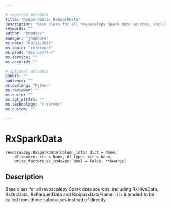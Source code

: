 ```yaml
--- 
 
# required metadata 
title: "RxSparkData: RxSparkData" 
description: "Base class for all revoscalepy Spark data sources, including RxHiveData, RxOrcData, RxParquetData and RxSparkDataFrame. It is intended to be called from those subclasses instead of directly." 
keywords: "" 
author: "bradsev" 
manager: "jhubbard" 
ms.date: "09/11/2017" 
ms.topic: "reference" 
ms.prod: "microsoft-r" 
ms.service: "" 
ms.assetid: "" 
 
# optional metadata 
ROBOTS: "" 
audience: "" 
ms.devlang: "Python" 
ms.reviewer: "" 
ms.suite: "" 
ms.tgt_pltfrm: "" 
ms.technology: "r-server" 
ms.custom: "" 
 
---
```


# RxSparkData


 



```
revoscalepy.RxSparkData(column_info: dict = None,
    df_source: str = None, df_type: str = None,
    write_factors_as_indexes: bool = False, **kwargs)
```





## Description

Base class for all revoscalepy Spark data sources,
including RxHiveData, RxOrcData, RxParquetData and RxSparkDataFrame.
It is intended to be called from those subclasses
instead of directly.

